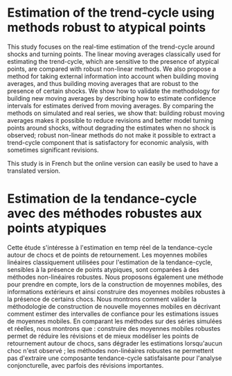 
# Estimation of the trend-cycle using methods robust to atypical points

This study focuses on the real-time estimation of the trend-cycle around shocks and turning points.
The linear moving averages classically used for estimating the trend-cycle, which are sensitive to the presence of atypical points, are compared with robust non-linear methods.
We also propose a method for taking external information into account when building moving averages, and thus building moving averages that are robust to the presence of certain shocks.
We show how to validate the methodology for building new moving averages by describing how to estimate confidence intervals for estimates derived from moving averages.
By comparing the methods on simulated and real series, we show that: building robust moving averages makes it possible to reduce revisions and better model turning points around shocks, without degrading the estimates when no shock is observed; robust non-linear methods do not make it possible to extract a trend-cycle component that is satisfactory for economic analysis, with sometimes significant revisions.

This study is in French but the online version can easily be used to have a translated version.


# Estimation de la tendance-cycle avec des méthodes robustes aux points atypiques

Cette étude s'intéresse à l'estimation en temp réel de la tendance-cycle autour de chocs et de points de retournement.
Les moyennes mobiles linéaires classiquement utilisées pour l'estimation de la tendance-cycle, sensibles à la présence de points atypiques, sont comparées à des méthodes non-linéaires robustes.
Nous proposons également une méthode pour prendre en compte, lors de la construction de moyennes mobiles, des informations extérieurs et ainsi construire des moyennes mobiles robustes à la présence de certains chocs.
Nous montrons comment valider la méthodologie de construction de nouvelle moyennes mobiles en décrivant comment estimer des intervalles de confiance pour les estimations issues de moyennes mobiles.
En comparant les méthodes sur des séries simulées et réelles, nous montrons que : construire des moyennes mobiles robustes permet de réduire les révisions et de mieux modéliser les points de retournement autour de chocs, sans dégrader les estimations lorsqu'aucun choc n'est observé ; les méthodes non-linéaires robustes ne permettent pas d'extraire une composante tendance-cycle satisfaisante pour l'analyse conjoncturelle, avec parfois des révisions importantes.
